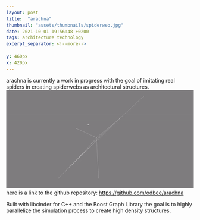 ```yaml
---
layout: post
title:  "arachna"
thumbnail: "assets/thumbnails/spiderweb.jpg"
date: 2021-10-01 19:56:48 +0200
tags: architecture technology
excerpt_separator: <!--more-->

y: 460px
x: 420px
---
```


arachna  is currently a work in progress with the goal of imitating real spiders in creating spiderwebs as architectural structures.
![arachna](/assets/images/tarantula1.gif "tarantula animation")
here is a link to the github repository: https://github.com/odbee/arachna

Built with libcinder for C++ and the Boost Graph Library the goal is to highly parallelize the simulation process to create high density structures.
